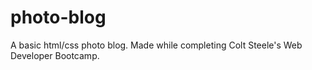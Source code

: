 # photo-blog
A basic html/css photo blog. Made while completing Colt Steele's Web Developer Bootcamp.
